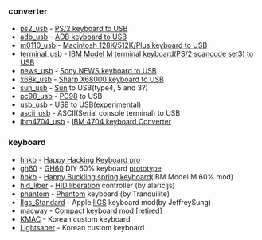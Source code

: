 ### converter                                                                                                                                                                                          
* [ps2_usb]         - [PS/2 keyboard to USB][GH_ps2]
* [adb_usb]         - [ADB keyboard to USB][GH_adb]
* [m0110_usb]       - [Macintosh 128K/512K/Plus keyboard to USB][GH_m0110]
* [terminal_usb]    - [IBM Model M terminal keyboard(PS/2 scancode set3) to USB][GH_terminal]
* [news_usb]        - [Sony NEWS keyboard to USB][GH_news]
* [x68k_usb]        - [Sharp X68000 keyboard to USB][GH_x68k]
* [sun_usb]         - [Sun] to USB(type4, 5 and 3?)
* [pc98_usb]        - [PC98] to USB
* [usb_usb]         - USB to USB(experimental)
* [ascii_usb]       - ASCII(Serial console terminal) to USB
* [ibm4704_usb]     - [IBM 4704 keyboard Converter][GH_ibm4704]
                   
### keyboard 
* [hhkb]            - [Happy Hacking Keyboard pro][GH_hhkb]
* [gh60]            - [GH60][GH60_diy] DIY 60% keyboard [prototype][GH60_proto]
* [hbkb]            - [Happy Buckling spring keyboard][GH_hbkb](IBM Model M 60% mod)
* [hid_liber]       - [HID liberation][HID_liber] controller (by alaricljs)
* [phantom]         - [Phantom] keyboard (by Tranquilite)
* [IIgs_Standard]   - Apple [IIGS] keyboard mod(by JeffreySung)
* [macway]          - [Compact keyboard mod][GH_macway] [retired]
* [KMAC]            - Korean custom keyboard
* [Lightsaber]      - Korean custom keyboard
             
[ps2_usb]:              https://github.com/tmk/tmk_keyboard/tree/master/converter/ps2_usb/
[adb_usb]:              https://github.com/tmk/tmk_keyboard/tree/master/converter/adb_usb/
[m0110_usb]:            https://github.com/tmk/tmk_keyboard/tree/master/converter/m0110_usb
[terminal_usb]:         https://github.com/tmk/tmk_keyboard/tree/master/converter/terminal_usb/
[news_usb]:             https://github.com/tmk/tmk_keyboard/tree/master/converter/news_usb/
[x68k_usb]:             https://github.com/tmk/tmk_keyboard/tree/master/converter/x68k_usb/
[sun_usb]:              https://github.com/tmk/tmk_keyboard/tree/master/converter/sun_usb/
[pc98_usb]:             https://github.com/tmk/tmk_keyboard/tree/master/converter/pc98_usb/
[usb_usb]:              https://github.com/tmk/tmk_keyboard/tree/master/converter/usb_usb/
[ascii_usb]:            https://github.com/tmk/tmk_keyboard/tree/master/converter/ascii_usb/
[ibm4704_usb]:          https://github.com/tmk/tmk_keyboard/tree/master/converter/ibm4704_usb
[hhkb]:                 https://github.com/tmk/tmk_keyboard/tree/master/keyboard/hhkb/
[gh60]:                 https://github.com/tmk/tmk_keyboard/tree/master/keyboard/gh60/
[hbkb]:                 https://github.com/tmk/tmk_keyboard/tree/master/keyboard/hbkb/
[hid_liber]:            https://github.com/tmk/tmk_keyboard/tree/master/keyboard/hid_liber/
[phantom]:              https://github.com/tmk/tmk_keyboard/tree/master/keyboard/phantom/
[IIgs_Standard]:        https://github.com/tmk/tmk_keyboard/tree/master/keyboard/IIgs/
[macway]:               https://github.com/tmk/tmk_keyboard/tree/master/keyboard/macway/
[KMAC]:                 https://github.com/tmk/tmk_keyboard/tree/master/keyboard/kmac/
[Lightsaber]:           https://github.com/tmk/tmk_keyboard/tree/master/keyboard/lightsaber/
             
[GH_macway]:    http://geekhack.org/showwiki.php?title=Island:11930
[GH_hhkb]:      http://geekhack.org/showwiki.php?title=Island:12047
[GH_ps2]:       http://geekhack.org/showwiki.php?title=Island:14618
[GH_adb]:       http://geekhack.org/showwiki.php?title=Island:14290
[GH_hhkb_bt]:   http://geekhack.org/showwiki.php?title=Island:20851
[GH_m0110]:     http://geekhack.org/showwiki.php?title=Island:24965
[GH_news]:      http://geekhack.org/showwiki.php?title=Island:25759
[GH_terminal]:  http://geekhack.org/showwiki.php?title=Island:27272
[GH_x68k]:      http://geekhack.org/showwiki.php?title=Island:29060
[GH_hbkb]:      http://geekhack.org/showwiki.php?title=Island:29483
[GH_ibm4704]:   http://geekhack.org/index.php?topic=54706.0
[HID_liber]:    http://deskthority.net/wiki/HID_Liberation_Device_-_DIY_Instructions
[Phantom]:      http://geekhack.org/index.php?topic=26742
[GH60_diy]:     http://geekhack.org/index.php?topic=34959
[GH60_proto]:   http://geekhack.org/index.php?topic=37570.0
[PC98]:         http://en.wikipedia.org/wiki/NEC_PC-9801
[Sun]:          http://en.wikipedia.org/wiki/Sun-3
[IIGS]:         http://en.wikipedia.org/wiki/Apple_IIGS
